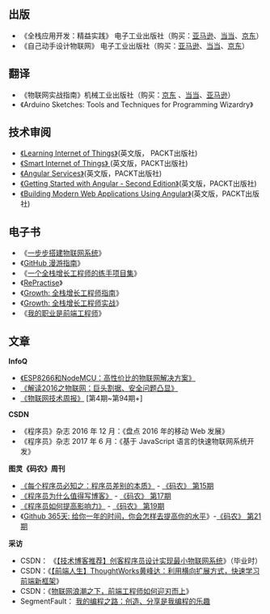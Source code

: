 出版
---

 - 《全栈应用开发：精益实践》  电子工业出版社（购买：[亚马逊](https://www.amazon.cn/dp/B0722YJR89)、[当当](http://product.dangdang.com/25077858.html)、[京东](http://item.jd.com/12195442.html)）
 - 《自己动手设计物联网》 电子工业出版社（购买：[亚马逊](https://www.amazon.cn/%E5%9B%BE%E4%B9%A6/dp/B01IBZWTWW?ie=UTF8&creative=2384&creativeASIN=B01IBZWTWW&linkCode=df0&ref_=asc_df_B01IBZWTWW2239914&tag=douban-23)、[当当](http://product.dangdang.com/24000878.html?_ddclickunion=P-306226-0-s26841195|ad_type=0|sys_id=1#dd_refer=https%3A%2F%2Fbook.douban.com%2Flink2%2F%3Flowest%3D4250%26pre%3D0%26vendor%3Ddangdang%26srcpage%3Dsubject%26price%3D5020%26pos%3D1%26url%3Dhttp%253a%252f%252funion.dangdang.com%252ftransfer.php%253ffrom%253dp-306226-0-s26841195%2526backurl%253dhttp%253a%252f%252fproduct.dangdang.com%252fproduct.aspx%253fproduct_id%253d24000878%26cntvendor%3D4%26srcsubj%3D26841195%26type%3Dbkbuy%26subject%3D26841195)、[京东](http://item.jd.com/11946585.html)）

翻译
---

- 《物联网实战指南》机械工业出版社（购买：[京东](https://item.jd.com/12037436.html)
、[当当](http://product.dangdang.com/24035320.html)、[亚马逊](https://www.amazon.cn/dp/B01M06CK6R/)）
- 《Arduino Sketches: Tools and Techniques for Programming Wizardry》

技术审阅
---

 - [《Learning Internet of Things》](https://www.packtpub.com/application-development/learning-internet-things)(英文版， PACKT出版社)
 - [《Smart Internet of Things》 ](https://www.packtpub.com/hardware-and-creative/smart-internet-things-projects)(英文版，PACKT出版社)
 - [《Angular Services》](https://www.packtpub.com/web-development/angular-services)(英文版，PACKT出版社)
 - [《Getting Started with Angular - Second Edition》](https://www.packtpub.com/web-development/getting-started-angular-second-edition)(英文版，PACKT出版社)
 - [《Building Modern Web Applications Using Angular》](https://www.packtpub.com/web-development/building-modern-web-applications-using-angular)(英文版，PACKT出版社)

电子书
---

 - 《[一步步搭建物联网系统](http://designiot.phodal.com)》
 - 《[GitHub 漫游指南](http://github.phodal.com/)》
 - 《[一个全栈增长工程师的练手项目集](https://github.com/phodal/ideabook)》
 - 《[RePractise](https://github.com/phodal/repractise)》
 - 《[Growth: 全栈增长工程师指南](https://github.com/phodal/growth-ebook)》
 - 《[Growth: 全栈增长工程师实战](https://github.com/phodal/growth-in-action)》
 - 《[我的职业是前端工程师](http://github.com/phodal/fe)》

文章
---

**InfoQ**

 - [《ESP8266和NodeMCU：高性价比的物联网解决方案》](http://www.infoq.com/cn/articles/esp8266-nodemcu)
 - [《解读2016之物联网：巨头割据、安全问题凸显》](http://www.infoq.com/cn/articles/2016-review-iot)
 - [《物联网技术周报》](http://www.infoq.com/cn/adf) [第4期~第94期+]

**CSDN**

 - 《程序员》杂志 2016 年 12 月：《盘点 2016 年的移动 Web 发展》
 - 《程序员》杂志 2017 年 6 月：《基于 JavaScript 语言的快速物联网系统开发》

**图灵《码农》周刊**

- [《每个程序员必知之：程序员差别的本质》](http://www.phodal.com/blog/think-about-technology-and-tools/) - [《码农》 第15期](http://www.ituring.com.cn/book/1553)
- [《程序员为什么值得写博客》](http://www.phodal.com/blog/think-of-rework-be-a-writer/) - [《码农》 第17期](http://www.ituring.com.cn/book/1651)
- [《程序员如何提高影响力》](http://www.phodal.com/blog/how-to-improve-impact/) - [《码农》 第19期](http://www.ituring.com.cn/book/1705)
- 《[Github 365天: 给你一年的时间，你会怎样去提高你的水平](https://www.phodal.com/blog/github-365-days-review/)》-[《码农》 第21期](http://www.ituring.com.cn/book/1760)

**采访**

 - CSDN： 《[【技术博客推荐】创客程序员设计实现最小物联网系统](http://www.csdn.net/article/2014-03-05/2818640-internet-of-things-blog)》（毕业时）
 - CSDN：《[【前端人生】ThoughtWorks黄峰达：利用横向扩展方式，快速学习前端新框架](http://www.csdn.net/article/2015-07-16/2825225-ThoughtWorks-phodal)》
 - CSDN：《[物联网浪潮之下，前端工程师如何迎刃而上](http://geek.csdn.net/news/detail/199943)》
 - SegmentFault： [我的编程之路：创造、分享是我编程的乐趣](https://segmentfault.com/a/1190000004513191)
